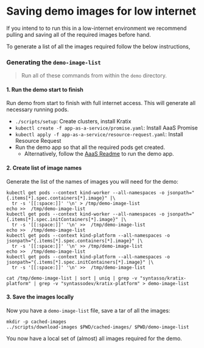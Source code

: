 # Saving demo images for low internet

If you intend to to run this in a low-internet environment we recommend pulling
and saving all of the required images before hand.

To generate a list of all the images required follow the below instructions,

### Generating the `demo-image-list`

> Run all of these commands from within the `demo` directory.

#### 1. Run the demo start to finish

Run demo from start to finish with full internet access. This will generate all necessary running pods.

- `./scripts/setup`: Create clusters, install Kratix
- `kubectl create -f app-as-a-service/promise.yaml`: Install AaaS Promise
- `kubectl apply -f app-as-a-service/resource-request.yaml`: Install Resource Request
- Run the demo app so that all the required pods get created.
  - Alternatively, follow the [AaaS Readme](https://github.com/syntasso/kratix/tree/main/demo/app-as-a-service) to run the demo app.

#### 2. Create list of image names

Generate the list of the names of images you will need for the demo:

```
kubectl get pods --context kind-worker --all-namespaces -o jsonpath="{.items[*].spec.containers[*].image}" |\
  tr -s '[[:space:]]' '\n' > /tmp/demo-image-list
echo >>  /tmp/demo-image-list
kubectl get pods --context kind-worker --all-namespaces -o jsonpath="{.items[*].spec.initContainers[*].image}" |\
  tr -s '[[:space:]]' '\n' >>  /tmp/demo-image-list
echo >>  /tmp/demo-image-list
kubectl get pods --context kind-platform --all-namespaces -o jsonpath="{.items[*].spec.containers[*].image}" |\
  tr -s '[[:space:]]' '\n' >> /tmp/demo-image-list
echo >>  /tmp/demo-image-list
kubectl get pods --context kind-platform --all-namespaces -o jsonpath="{.items[*].spec.initContainers[*].image}" |\
  tr -s '[[:space:]]' '\n' >>  /tmp/demo-image-list

cat /tmp/demo-image-list | sort | uniq | grep -v "syntasso/kratix-platform" | grep -v "syntassodev/kratix-platform" > demo-image-list
```

#### 3. Save the images locally

Now you have a `demo-image-list` file, save a tar of all the images:

```
mkdir -p cached-images
../scripts/download-images $PWD/cached-images/ $PWD/demo-image-list
```

You now have a local set of (almost) all images required for the demo.
